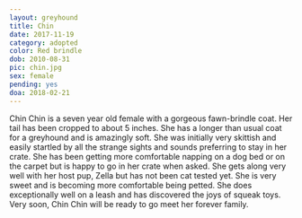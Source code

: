 ```yaml
---
layout: greyhound
title: Chin
date: 2017-11-19
category: adopted
color: Red brindle
dob: 2010-08-31
pic: chin.jpg
sex: female
pending: yes
doa: 2018-02-21
---
```


Chin Chin is a seven year old female with a gorgeous fawn-brindle coat.
Her tail has been cropped to about 5 inches.
She has a longer than usual coat for a greyhound and is amazingly soft.
She was initially very skittish and easily startled by all the strange sights and sounds preferring to stay in her crate.
She has been getting more comfortable napping on a dog bed or on the carpet but is happy to go in her crate when asked.
She gets along very well with her host pup, Zella but has not been cat tested yet.
She is very sweet and is becoming more comfortable being petted.
She does exceptionally well on a leash and has discovered the joys of squeak toys.
Very soon, Chin Chin will be ready to go meet her forever family.
